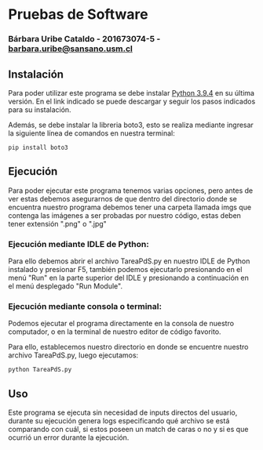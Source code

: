 # Pruebas de Software

### Bárbara Uribe Cataldo - 201673074-5 - barbara.uribe@sansano.usm.cl

## Instalación

Para poder utilizar este programa se debe instalar [Python 3.9.4](https://www.python.org) en su última versión. En el link indicado se puede descargar y seguir los pasos indicados para su instalación.

Además, se debe instalar la libreria boto3, esto se realiza mediante ingresar la siguiente línea de comandos en nuestra terminal:

`
pip install boto3
`

## Ejecución

Para poder ejecutar este programa tenemos varias opciones, pero antes de ver estas debemos asegurarnos de que dentro del directorio donde se encuentra nuestro programa debemos tener una carpeta llamada imgs que contenga las imágenes a ser probadas por nuestro código, estas deben tener extensión ".png" o ".jpg"

### Ejecución mediante IDLE de Python:

Para ello debemos abrir el archivo TareaPdS.py en nuestro IDLE de Python instalado y presionar F5, también podemos ejecutarlo presionando en el menú "Run" en la parte superior del IDLE y presionando a continuación en el menú desplegado "Run Module".

### Ejecución mediante consola o terminal:

Podemos ejecutar el programa directamente en la consola de nuestro computador, o en la terminal de nuestro editor de código favorito.

Para ello, establecemos nuestro directorio en donde se encuentre nuestro archivo TareaPdS.py, luego ejecutamos:

`
python TareaPdS.py
`

## Uso

Este programa se ejecuta sin necesidad de inputs directos del usuario, durante su ejecución genera logs especificando qué archivo se está comparando con cuál, si estos poseen un match de caras o no y si es que ocurrió un error durante la ejecución. 
